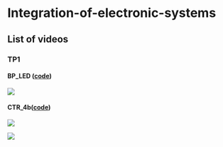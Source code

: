 # Integration-of-electronic-systems

## List of videos

### TP1

#### BP_LED ([code](TP1/2.BP_LED/BP_LED.a51))

![](TP1/2.BP_LED/videos/BP_LED.gif)

#### CTR_4b([code](TP1/3.CTR_4b/CTR_4b.a51))

![](TP1/3.CTR_4b/videos/CTR_4b.gif)

![](TP1/3.CTR_4b/videos/CTR_8b.gif)


